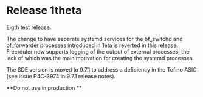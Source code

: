 # Release 1theta

Eigth test release.

The change to have separate systemd services for the bf_switchd and
bf_forwarder processes introduced in 1eta is reverted in this release.
Freerouter now supports logging of the output of external processes,
the lack of which was the main motivation for creating the systemd
processes.

The SDE version is moved to 9.7.1 to address a deficiency in the
Tofino ASIC (see issue P4C-3974 in 9.7.1 release notes).

**Do not use in production **

